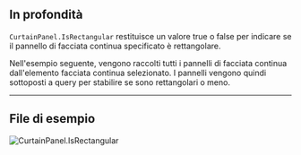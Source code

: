 ## In profondità
`CurtainPanel.IsRectangular` restituisce un valore true o false per indicare se il pannello di facciata continua specificato è rettangolare.

Nell'esempio seguente, vengono raccolti tutti i pannelli di facciata continua dall'elemento facciata continua selezionato. I pannelli vengono quindi sottoposti a query per stabilire se sono rettangolari o meno.
___
## File di esempio

![CurtainPanel.IsRectangular](./Revit.Elements.CurtainPanel.IsRectangular_img.jpg)
